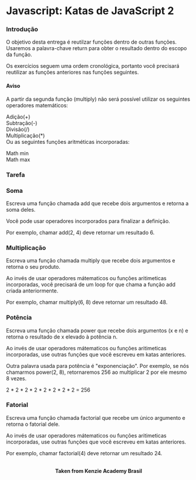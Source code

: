 <h1>Javascript: Katas de JavaScript 2</h1>

<h3>Introdução</h3>
O objetivo desta entrega é reutilzar funções dentro de outras funções. Usaremos a palavra-chave return para obter o resultado dentro do escopo da função.

Os exercícios seguem uma ordem cronológica, portanto você precisará reutilizar as funções anteriores nas funções seguintes.

<h4>Aviso</h4>
A partir da segunda função (multiply) não será possível utilizar os seguintes operadores matemáticos:

Adição(+)  
Subtração(-)  
Divisão(/)  
Multiplicação(*)  
Ou as seguintes funções aritméticas incorporadas:  

Math min  
Math max

<h3>Tarefa</h3>

<h3>Soma</h3>
Escreva uma função chamada add que recebe dois argumentos e retorna a soma deles.

Você pode usar operadores incorporados para finalizar a definição.

Por exemplo, chamar add(2, 4) deve retornar um resultado 6.

<h3>Multiplicação</h3>
Escreva uma função chamada multiply que recebe dois argumentos e retorna o seu produto.

Ao invés de usar operadores mátematicos ou funções aritimeticas incorporadas, você precisará de um loop for que chama a função add criada anteriormente.

Por exemplo, chamar multiply(6, 8) deve retornar um resultado 48.

<h3>Potência</h3>
Escreva uma função chamada power que recebe dois argumentos (x e n) e retorna o resultado de x elevado à potência n.

Ao invés de usar operadores mátematicos ou funções aritimeticas incorporadas, use outras funções que você escreveu em katas anteriores.

Outra palavra usada para potência é "exponenciação". Por exemplo, se nós chamarmos power(2, 8), retornaremos 256 ao multiplicar 2 por ele mesmo 8 vezes.

2 * 2 * 2 * 2 * 2 * 2 * 2 * 2 = 256

<h3>Fatorial</h3>
Escreva uma função chamada factorial que recebe um único argumento e retorna o fatorial dele.

Ao invés de usar operadores mátematicos ou funções aritimeticas incorporadas, use outras funções que você escreveu em katas anteriores.

Por exemplo, chamar factorial(4) deve retornar um resultado 24.
<br>
<br>

<p align="center"><b>Taken from Kenzie Academy Brasil</b></p>
